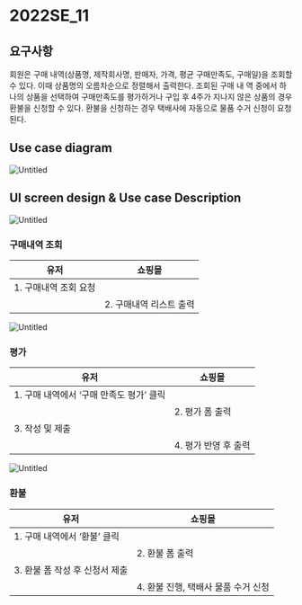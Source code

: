 # 2022SE_11


## 요구사항

회원은 구매 내역(상품명, 제작회사명, 판매자, 가격, 평균 구매만족도, 구매일)을
조회할 수 있다. 이때 상품명의 오름차순으로 정렬해서 출력한다. 조회된 구매 내
역 중에서 하나의 상품을 선택하여 구매만족도를 평가하거나 구입 후 4주가 지나지
않은 상품의 경우 환불을 신청할 수 있다. 환불을 신청하는 경우 택배사에 자동으로
물품 수거 신청이 요청된다.

## Use case diagram

![Untitled](https://github.com/kimkisun0310/2022SE_11/blob/9e89dd03e235df00a53a62dc43c6dac7e986989f/delete.png)


## UI screen design & Use case Description


![Untitled](https://github.com/kimkisun0310/2022SE_11/blob/e994ee48ff7d1f4c0f9d0b728747892607685031/aa.png)

### 구매내역 조회

| 유저 | 쇼핑몰 |
| --- | --- |
| 1. 구매내역 조회 요청 |  |
|  | 2. 구매내역 리스트 출력 |

![Untitled](https://github.com/kimkisun0310/2022SE_11/blob/09da6ba811e86e05f508075da5c7833674adb97c/Untitled%203.png)



### 평가

| 유저 | 쇼핑몰 |
| --- | --- |
| 1. 구매 내역에서 ‘구매 만족도 평가’ 클릭 |  |
|  | 2. 평가 폼 출력 |
| 3. 작성 및 제출 |  |
|  | 4. 평가 반영 후 출력  |

![Untitled](https://github.com/kimkisun0310/2022SE_11/blob/eef1fafe3db2e34afe7d919422e94707dbaecaf3/Untitled%204.png)

### 환불

| 유저 | 쇼핑몰 |
| --- | --- |
| 1. 구매 내역에서 ‘환불’ 클릭 |  |
|  | 2. 환불 폼 출력 |
| 3. 환불 폼 작성 후 신청서 제출  |  |
|  | 4. 환불 진행, 택배사 물품 수거 신청 |
